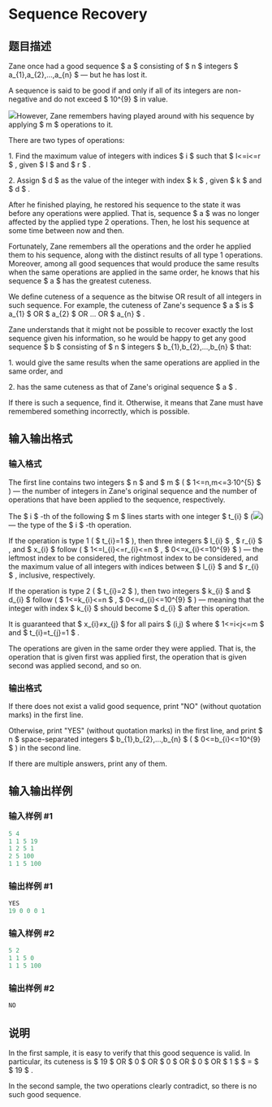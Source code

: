 # Sequence Recovery

## 题目描述

Zane once had a good sequence $ a $ consisting of $ n $ integers $ a_{1},a_{2},...,a_{n} $ — but he has lost it.

A sequence is said to be good if and only if all of its integers are non-negative and do not exceed $ 10^{9} $ in value.

![](https://cdn.luogu.com.cn/upload/vjudge_pic/CF796F/7c34d2981d5a0342e098e7b1d14d4ca5448e48f2.png)However, Zane remembers having played around with his sequence by applying $ m $ operations to it.

There are two types of operations:

1\. Find the maximum value of integers with indices $ i $ such that $ l<=i<=r $ , given $ l $ and $ r $ .

2\. Assign $ d $ as the value of the integer with index $ k $ , given $ k $ and $ d $ .

After he finished playing, he restored his sequence to the state it was before any operations were applied. That is, sequence $ a $ was no longer affected by the applied type 2 operations. Then, he lost his sequence at some time between now and then.

Fortunately, Zane remembers all the operations and the order he applied them to his sequence, along with the distinct results of all type 1 operations. Moreover, among all good sequences that would produce the same results when the same operations are applied in the same order, he knows that his sequence $ a $ has the greatest cuteness.

We define cuteness of a sequence as the bitwise OR result of all integers in such sequence. For example, the cuteness of Zane's sequence $ a $ is $ a_{1} $ OR $ a_{2} $ OR ... OR $ a_{n} $ .

Zane understands that it might not be possible to recover exactly the lost sequence given his information, so he would be happy to get any good sequence $ b $ consisting of $ n $ integers $ b_{1},b_{2},...,b_{n} $ that:

1\. would give the same results when the same operations are applied in the same order, and

2\. has the same cuteness as that of Zane's original sequence $ a $ .

If there is such a sequence, find it. Otherwise, it means that Zane must have remembered something incorrectly, which is possible.

## 输入输出格式

### 输入格式

The first line contains two integers $ n $ and $ m $ ( $ 1<=n,m<=3·10^{5} $ ) — the number of integers in Zane's original sequence and the number of operations that have been applied to the sequence, respectively.

The $ i $ -th of the following $ m $ lines starts with one integer $ t_{i} $ (![](https://cdn.luogu.com.cn/upload/vjudge_pic/CF796F/2b47eb89ee7b6063f7a48e9fc1ad20b107383eb0.png)) — the type of the $ i $ -th operation.

If the operation is type 1 ( $ t_{i}=1 $ ), then three integers $ l_{i} $ , $ r_{i} $ , and $ x_{i} $ follow ( $ 1<=l_{i}<=r_{i}<=n $ , $ 0<=x_{i}<=10^{9} $ ) — the leftmost index to be considered, the rightmost index to be considered, and the maximum value of all integers with indices between $ l_{i} $ and $ r_{i} $ , inclusive, respectively.

If the operation is type 2 ( $ t_{i}=2 $ ), then two integers $ k_{i} $ and $ d_{i} $ follow ( $ 1<=k_{i}<=n $ , $ 0<=d_{i}<=10^{9} $ ) — meaning that the integer with index $ k_{i} $ should become $ d_{i} $ after this operation.

It is guaranteed that $ x_{i}≠x_{j} $ for all pairs $ (i,j) $ where $ 1<=i&lt;j<=m $ and $ t_{i}=t_{j}=1 $ .

The operations are given in the same order they were applied. That is, the operation that is given first was applied first, the operation that is given second was applied second, and so on.

### 输出格式

If there does not exist a valid good sequence, print "NO" (without quotation marks) in the first line.

Otherwise, print "YES" (without quotation marks) in the first line, and print $ n $ space-separated integers $ b_{1},b_{2},...,b_{n} $ ( $ 0<=b_{i}<=10^{9} $ ) in the second line.

If there are multiple answers, print any of them.

## 输入输出样例

### 输入样例 #1

```cpp
5 4
1 1 5 19
1 2 5 1
2 5 100
1 1 5 100

```
### 输出样例 #1

```cpp
YES
19 0 0 0 1

```
### 输入样例 #2

```cpp
5 2
1 1 5 0
1 1 5 100

```
### 输出样例 #2

```cpp
NO
```


## 说明

In the first sample, it is easy to verify that this good sequence is valid. In particular, its cuteness is $ 19 $ OR $ 0 $ OR $ 0 $ OR $ 0 $ OR $ 1 $ $ = $ $ 19 $ .

In the second sample, the two operations clearly contradict, so there is no such good sequence.

